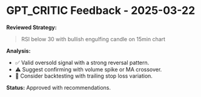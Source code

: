 
# GPT_CRITIC Feedback - 2025-03-22

**Reviewed Strategy:**

> RSI below 30 with bullish engulfing candle on 15min chart

**Analysis:**
- ✅ Valid oversold signal with a strong reversal pattern.
- ⚠️ Suggest confirming with volume spike or MA crossover.
- 🔁 Consider backtesting with trailing stop loss variation.

**Status:** Approved with recommendations.
